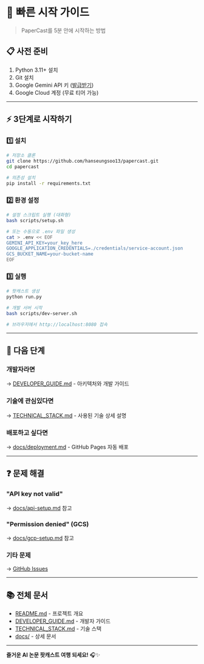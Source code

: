 # 🚀 빠른 시작 가이드

> PaperCast를 5분 안에 시작하는 방법

## 📋 사전 준비

1. Python 3.11+ 설치
2. Git 설치
3. Google Gemini API 키 ([발급받기](https://makersuite.google.com/app/apikey))
4. Google Cloud 계정 (무료 티어 가능)

---

## ⚡ 3단계로 시작하기

### 1️⃣ 설치

```bash
# 저장소 클론
git clone https://github.com/hanseungsoo13/papercast.git
cd papercast

# 의존성 설치
pip install -r requirements.txt
```

### 2️⃣ 환경 설정

```bash
# 설정 스크립트 실행 (대화형)
bash scripts/setup.sh

# 또는 수동으로 .env 파일 생성
cat > .env << EOF
GEMINI_API_KEY=your_key_here
GOOGLE_APPLICATION_CREDENTIALS=./credentials/service-account.json
GCS_BUCKET_NAME=your-bucket-name
EOF
```

### 3️⃣ 실행

```bash
# 팟캐스트 생성
python run.py

# 개발 서버 시작
bash scripts/dev-server.sh

# 브라우저에서 http://localhost:8080 접속
```

---

## 🎯 다음 단계

### 개발자라면
→ [DEVELOPER_GUIDE.md](DEVELOPER_GUIDE.md) - 아키텍처와 개발 가이드

### 기술에 관심있다면
→ [TECHNICAL_STACK.md](TECHNICAL_STACK.md) - 사용된 기술 상세 설명

### 배포하고 싶다면
→ [docs/deployment.md](docs/deployment.md) - GitHub Pages 자동 배포

---

## ❓ 문제 해결

### "API key not valid"
→ [docs/api-setup.md](docs/api-setup.md) 참고

### "Permission denied" (GCS)
→ [docs/gcp-setup.md](docs/gcp-setup.md) 참고

### 기타 문제
→ [GitHub Issues](https://github.com/hanseungsoo13/papercast/issues)

---

## 📚 전체 문서

- [README.md](README.md) - 프로젝트 개요
- [DEVELOPER_GUIDE.md](DEVELOPER_GUIDE.md) - 개발자 가이드
- [TECHNICAL_STACK.md](TECHNICAL_STACK.md) - 기술 스택
- [docs/](docs/) - 상세 문서

---

**즐거운 AI 논문 팟캐스트 여행 되세요!** 🎧✨

